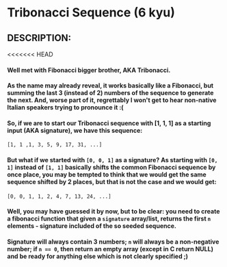 # Tribonacci Sequence (6 kyu)

## DESCRIPTION:
<<<<<<< HEAD
#### Well met with Fibonacci bigger brother, AKA Tribonacci.

#### As the name may already reveal, it works basically like a Fibonacci, but summing the last 3 (instead of 2) numbers of the sequence to generate the next. And, worse part of it, regrettably I won't get to hear non-native Italian speakers trying to pronounce it :(

#### So, if we are to start our Tribonacci sequence with [1, 1, 1] as a starting input (AKA signature), we have this sequence:

`[1, 1 ,1, 3, 5, 9, 17, 31, ...]`
#### But what if we started with `[0, 0, 1]` as a signature? As starting with `[0, 1]` instead of `[1, 1]` basically shifts the common Fibonacci sequence by once place, you may be tempted to think that we would get the same sequence shifted by 2 places, but that is not the case and we would get:

`[0, 0, 1, 1, 2, 4, 7, 13, 24, ...]`
#### Well, you may have guessed it by now, but to be clear: you need to create a fibonacci function that given a `signature` array/list, returns the first `n` elements - signature included of the so seeded sequence.

#### Signature will always contain 3 numbers; `n` will always be a non-negative number; if `n == 0`, then return an empty array (except in C return NULL) and be ready for anything else which is not clearly specified ;)

